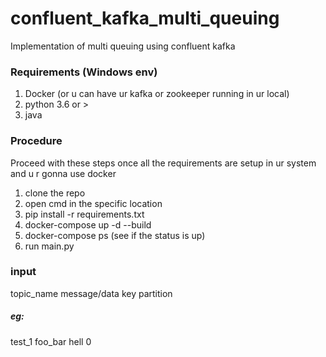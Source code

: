 # confluent_kafka_multi_queuing

Implementation of multi queuing using confluent kafka

### Requirements (Windows env)

1. Docker (or u can have ur kafka or zookeeper running in ur local)
2. python 3.6 or >
3. java

### Procedure

Proceed with these steps once all the requirements are setup in ur system and u r gonna use docker
1. clone the repo 
2. open cmd in the specific location
3. pip install -r requirements.txt
4. docker-compose up -d --build
5. docker-compose ps (see if the status is up)
6. run main.py

### input

topic_name message/data key partition

##### eg: 

test_1 foo_bar hell 0
